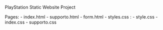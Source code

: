 PlayStation Static Website Project

Pages:
        - index.html
        - supporto.html
        - form.html
        - styles.css :
                - style.css
                - index.css
                - supporto.css
